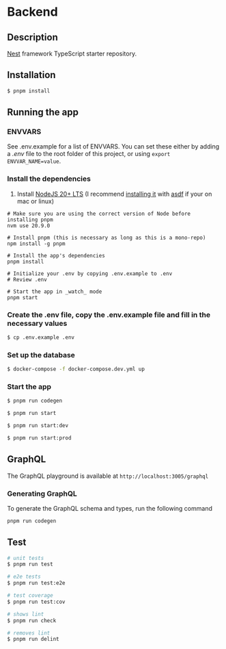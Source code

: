 # Backend

## Description

[Nest](https://github.com/nestjs/nest) framework TypeScript starter repository.

## Installation
```bash
$ pnpm install
```

## Running the app

### ENVVARS

See .env.example for a list of ENVVARS. You can set these either by adding a _.env_ file to the root folder of this project, or using `export ENVVAR_NAME=value`.

### Install the dependencies


1. Install [NodeJS 20+ LTS](https://nodejs.org/) (I recommend [installing it](https://github.com/asdf-vm/asdf-nodejs) with [asdf](https://github.com/asdf-vm/asdf) if your on mac or linux)


```Shell
# Make sure you are using the correct version of Node before installing pnpm
nvm use 20.9.0

# Install pnpm (this is necessary as long as this is a mono-repo)
npm install -g pnpm

# Install the app's dependencies
pnpm install

# Initialize your .env by copying .env.example to .env
# Review .env

# Start the app in _watch_ mode
pnpm start
```

### Create the .env file, copy the .env.example file and fill in the necessary values

```bash
$ cp .env.example .env
```

### Set up the database
```bash
$ docker-compose -f docker-compose.dev.yml up
```


### Start the app

```bash
$ pnpm run codegen

$ pnpm run start

$ pnpm run start:dev

$ pnpm run start:prod
```

## GraphQL

The GraphQL playground is available at `http://localhost:3005/graphql`

### Generating GraphQL

To generate the GraphQL schema and types, run the following command

```bash
pnpm run codegen
```

## Test

```bash
# unit tests
$ pnpm run test

# e2e tests
$ pnpm run test:e2e

# test coverage
$ pnpm run test:cov

# shows lint
$ pnpm run check

# removes lint
$ pnpm run delint
```

